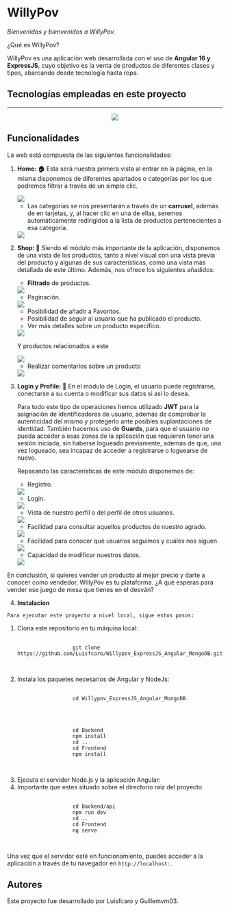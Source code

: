 # WillyPov

_Bienvenidas y bienvenidos a WillyPov._

¿Qué es WillyPov?

WillyPov es una aplicación web desarrollada con el uso de **Angular 16 y ExpressJS**, cuyo objetivo es la venta de productos de diferentes clases y tipos, abarcando desde tecnología hasta ropa.

## Tecnologías empleadas en este proyecto

---

<p align="center">
  <a href="https://skillicons.dev">
    <img src="https://skillicons.dev/icons?i=bootstrap,css,html,js,ts,github,angular,express,nodejs,mongodb" />
  </a>
</p>

## Funcionalidades

La web está compuesta de las siguientes funcionalidades:

1. **Home: 🏠** 
   Esta será nuestra primera vista al entrar en la página, en la misma disponemos de diferentes apartados o categorías por los que podremos filtrar a través de un simple clic.

   <img src="./imgs/Home.PNG">

   - Las categorías se nos presentarán a través de un **carrusel**, además de en tarjetas, y, al hacer clic en una de ellas, seremos automáticamente redirigidos a la lista de productos pertenecientes a esa categoría.

   <img src="./imgs/Categorias.PNG">

2. **Shop: 🏪** 
   Siendo el módulo más importante de la aplicación, disponemos de una vista de los productos, tanto a nivel visual con una vista previa del producto y algunas de sus características, como una vista más detallada de este último. Además, nos ofrece los siguientes añadidos:

   

   - **Filtrado** de productos.

   <img src="./imgs/Filtros.PNG">

   - Paginación.

   <img src="./imgs/Paginacion.PNG">

   - Posibilidad de añadir a Favoritos.
   - Posibilidad de seguir al usuario que ha publicado el producto.
   - Ver más detalles sobre un producto específico.

   <img src="./imgs/Details.PNG">

      Y productos relacionados a este

   <img src="./imgs/Related.PNG">

   - Realizar comentarios sobre un producto

   <img src="./imgs/Comments.PNG">

   


3. **Login y Profile: 🔐** 
   En el módulo de Login, el usuario puede registrarse, conectarse a su cuenta o modificar sus datos si así lo desea.

   Para todo este tipo de operaciones hemos utilizado **JWT** para la asignación de identificadores de usuario, además de comprobar la autenticidad del mismo y protegerlo ante posibles suplantaciones de identidad. También hacemos uso de **Guards**, para que el usuario no pueda acceder a esas zonas de la aplicación que requieren tener una sesión iniciada, sin haberse logueado previamente, además de que, una vez logueado, sea incapaz de acceder a registrarse o loguearse de nuevo.

   Repasando las características de este módulo disponemos de:

   - Registro.

   <img src="./imgs//Register.PNG">

   - Login.

   <img src="./imgs//Login.PNG">

   - Vista de nuestro perfil o del perfil de otros usuarios.

   <img src="./imgs/Profile.PNG">

   - Facilidad para consultar aquellos productos de nuestro agrado.

   <img src="./imgs/Liked.PNG">

   - Facilidad para conocer qué usuarios seguimos y cuáles nos siguen.

   <img src="./imgs/Follows.PNG">

   - Capacidad de modificar nuestros datos.

   <img src="./imgs//Settings.PNG">


En conclusión, si quieres vender un producto al mejor precio y darte a conocer como vendedor, WillyPov es tu plataforma. ¿A qué esperas para vender ese juego de mesa que tienes en el desván?



   4. **Instalacion**

    Para ejecutar este proyecto a nivel local, sigue estos pasos:
<ol>
        <li>Clona este repositorio en tu máquina local:</li>
        <pre>
            <code>
                  git clone https://github.com/Luisfcaro/Willypov_ExpressJS_Angular_MongoDB.git
            </code>
         </pre>
        <li>Instala los paquetes necesarios de Angular y NodeJs:</li>
        <pre>
            <code>
                  cd Willypov_ExpressJS_Angular_MongoDB
            </code>
         </pre>
        <pre>
            <code>
                  cd Backend
                  npm install
                  cd ..
                  cd Frontend
                  npm install
            </code>
         </pre>
        <li>Ejecuta el servidor Node.js y la aplicación Angular:</li>
        <li>Importante que estes situado sobre el directorio raiz del proyecto</li>
        <pre>
            <code>
                  cd Backend/api
                  npm run dev
                  cd ..
                  cd Frontend
                  ng serve
            </code>
         </pre>
    </ol>
    <p>Una vez que el servidor esté en funcionamiento, puedes acceder a la aplicación a través de tu navegador en
        <code>http://localhost:</code>.
    </p>
    <h2>Autores</h2>
    <p>Este proyecto fue desarrollado por Luisfcaro y Guillemvm03.</p>
